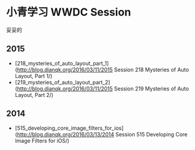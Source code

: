 # 小青学习 WWDC Session

妥妥的

## 2015

* [218_mysteries_of_auto_layout_part_1](http://blog.dianqk.org/2016/03/11/2015 Session 218 Mysteries of Auto Layout, Part 1/)
* [219_mysteries_of_auto_layout_part_2](http://blog.dianqk.org/2016/03/11/2015 Session 219 Mysteries of Auto Layout, Part 2/)

## 2014

*  [515_developing_core_image_filters_for_ios](http://blog.dianqk.org/2016/03/13/2014 Session 515 Developing Core Image Filters for iOS/)
